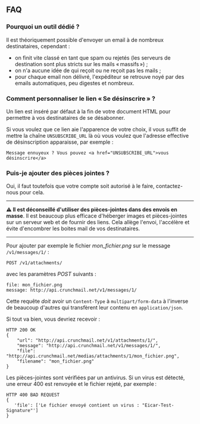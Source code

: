 ## FAQ

### Pourquoi un outil dédié ?

Il est théoriquement possible d'envoyer un email à de nombreux destinataires,
cependant :

- on finit vite classé en tant que spam ou rejetés (les serveurs de destination
  sont plus stricts sur les mails « massifs ») ;
- on n'a aucune idée de qui reçoit ou ne reçoit pas les mails ;
- pour chaque email non délivré, l'expéditeur se retrouve noyé par des
  emails automatiques, peu digestes et nombreux.

### Comment personnaliser le lien « Se désinscrire » ?

Un lien est inséré par défaut à la fin de votre document HTML pour permettre à
vos destinataires de se désabonner.

Si vous voulez que ce lien aie l'apparence de votre choix, il vous suffit de
mettre la chaîne `UNSUBSCRIBE_URL` là où vous voulez que l'adresse effective de
désinscription apparaisse, par exemple :

    Message ennuyeux ? Vous pouvez <a href="UNSUBSCRIBE_URL">vous désinscrire</a>


### Puis-je ajouter des pièces jointes ?


Oui, il faut toutefois que votre compte soit autorisé à le faire, contactez-nous
pour cela.

---

**⚠ Il est déconseillé d'utiliser des pièces-jointes dans des envois
en masse**. Il est beaucoup plus efficace d'héberger images et pièces-jointes
sur un serveur web et de fournir des liens. Cela allège l'envoi, l'accélère et
évite d'encombrer les boites mail de vos destinataires.

---


Pour ajouter par exemple le fichier *mon_fichier.png* sur le message `/v1/messages/1/` :

    POST /v1/attachments/

avec les paramètres *POST* suivants :

	file: mon_fichier.png
    message: http://api.crunchmail.net/v1/messages/1/

Cette requête *doit* avoir un `Content-Type` à `multipart/form-data` à l'inverse
de beaucoup d'autres qui transfèrent leur contenu en `application/json`.

Si tout va bien, vous devriez recevoir :

    HTTP 200 OK
    {
        "url": "http://api.crunchmail.net/v1/attachments/1/",
        "message": "http://api.crunchmail.net/v1/messages/1/",
        "file": "http://api.crunchmail.net/medias/attachments/1/mon_fichier.png",
        "filename": "mon_fichier.png"
    }

Les pièces-jointes sont vérifiées par un antivirus. Si un virus est détecté, une
erreur 400 est renvoyée
et le fichier rejeté, par exemple :

	HTTP 400 BAD REQUEST
    {
	   'file': ['Le fichier envoyé contient un virus : "Eicar-Test-Signature"']
    }

<!--  LocalWords:  A-minima
 -->
